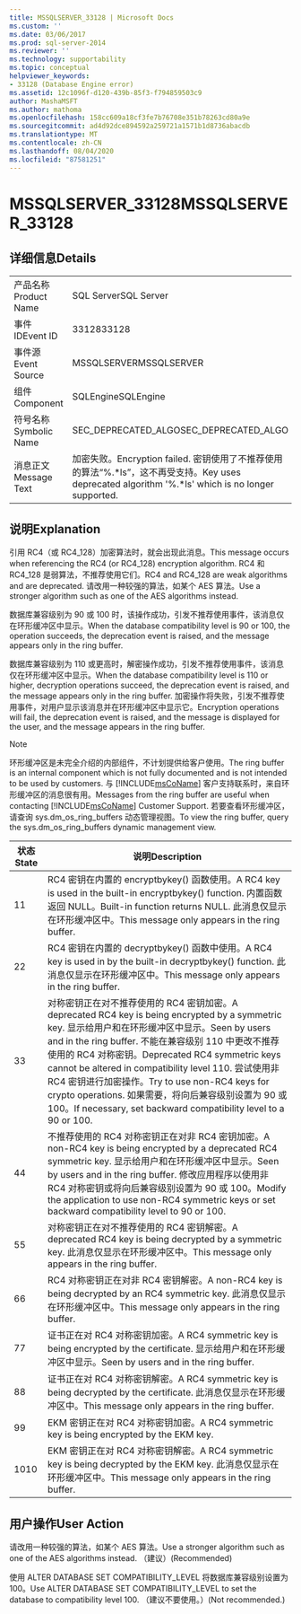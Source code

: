 ```yaml
---
title: MSSQLSERVER_33128 | Microsoft Docs
ms.custom: ''
ms.date: 03/06/2017
ms.prod: sql-server-2014
ms.reviewer: ''
ms.technology: supportability
ms.topic: conceptual
helpviewer_keywords:
- 33128 (Database Engine error)
ms.assetid: 12c1096f-d120-439b-85f3-f794859503c9
author: MashaMSFT
ms.author: mathoma
ms.openlocfilehash: 158cc609a18cf3fe7b76708e351b78263cd80a9e
ms.sourcegitcommit: ad4d92dce894592a259721a1571b1d8736abacdb
ms.translationtype: MT
ms.contentlocale: zh-CN
ms.lasthandoff: 08/04/2020
ms.locfileid: "87581251"
---
```

# <a name="mssqlserver_33128"></a><span data-ttu-id="cc19a-102">MSSQLSERVER_33128</span><span class="sxs-lookup"><span data-stu-id="cc19a-102">MSSQLSERVER_33128</span></span>
    
## <a name="details"></a><span data-ttu-id="cc19a-103">详细信息</span><span class="sxs-lookup"><span data-stu-id="cc19a-103">Details</span></span>  
  
|||  
|-|-|  
|<span data-ttu-id="cc19a-104">产品名称</span><span class="sxs-lookup"><span data-stu-id="cc19a-104">Product Name</span></span>|<span data-ttu-id="cc19a-105">SQL Server</span><span class="sxs-lookup"><span data-stu-id="cc19a-105">SQL Server</span></span>|  
|<span data-ttu-id="cc19a-106">事件 ID</span><span class="sxs-lookup"><span data-stu-id="cc19a-106">Event ID</span></span>|<span data-ttu-id="cc19a-107">33128</span><span class="sxs-lookup"><span data-stu-id="cc19a-107">33128</span></span>|  
|<span data-ttu-id="cc19a-108">事件源</span><span class="sxs-lookup"><span data-stu-id="cc19a-108">Event Source</span></span>|<span data-ttu-id="cc19a-109">MSSQLSERVER</span><span class="sxs-lookup"><span data-stu-id="cc19a-109">MSSQLSERVER</span></span>|  
|<span data-ttu-id="cc19a-110">组件</span><span class="sxs-lookup"><span data-stu-id="cc19a-110">Component</span></span>|<span data-ttu-id="cc19a-111">SQLEngine</span><span class="sxs-lookup"><span data-stu-id="cc19a-111">SQLEngine</span></span>|  
|<span data-ttu-id="cc19a-112">符号名称</span><span class="sxs-lookup"><span data-stu-id="cc19a-112">Symbolic Name</span></span>|<span data-ttu-id="cc19a-113">SEC_DEPRECATED_ALGO</span><span class="sxs-lookup"><span data-stu-id="cc19a-113">SEC_DEPRECATED_ALGO</span></span>|  
|<span data-ttu-id="cc19a-114">消息正文</span><span class="sxs-lookup"><span data-stu-id="cc19a-114">Message Text</span></span>|<span data-ttu-id="cc19a-115">加密失败。</span><span class="sxs-lookup"><span data-stu-id="cc19a-115">Encryption failed.</span></span> <span data-ttu-id="cc19a-116">密钥使用了不推荐使用的算法“%.\*ls”，这不再受支持。</span><span class="sxs-lookup"><span data-stu-id="cc19a-116">Key uses deprecated algorithm '%.\*ls' which is no longer supported.</span></span>|  
  
## <a name="explanation"></a><span data-ttu-id="cc19a-117">说明</span><span class="sxs-lookup"><span data-stu-id="cc19a-117">Explanation</span></span>  
 <span data-ttu-id="cc19a-118">引用 RC4（或 RC4_128）加密算法时，就会出现此消息。</span><span class="sxs-lookup"><span data-stu-id="cc19a-118">This message occurs when referencing the RC4 (or RC4_128) encryption algorithm.</span></span> <span data-ttu-id="cc19a-119">RC4 和 RC4_128 是弱算法，不推荐使用它们。</span><span class="sxs-lookup"><span data-stu-id="cc19a-119">RC4 and RC4_128 are weak algorithms and are deprecated.</span></span> <span data-ttu-id="cc19a-120">请改用一种较强的算法，如某个 AES 算法。</span><span class="sxs-lookup"><span data-stu-id="cc19a-120">Use a stronger algorithm such as one of the AES algorithms instead.</span></span>  
  
 <span data-ttu-id="cc19a-121">数据库兼容级别为 90 或 100 时，该操作成功，引发不推荐使用事件，该消息仅在环形缓冲区中显示。</span><span class="sxs-lookup"><span data-stu-id="cc19a-121">When the database compatibility level is 90 or 100, the operation succeeds, the deprecation event is raised, and the message appears only in the ring buffer.</span></span>  
  
 <span data-ttu-id="cc19a-122">数据库兼容级别为 110 或更高时，解密操作成功，引发不推荐使用事件，该消息仅在环形缓冲区中显示。</span><span class="sxs-lookup"><span data-stu-id="cc19a-122">When the database compatibility level is 110 or higher, decryption operations succeed, the deprecation event is raised, and the message appears only in the ring buffer.</span></span> <span data-ttu-id="cc19a-123">加密操作将失败，引发不推荐使用事件，对用户显示该消息并在环形缓冲区中显示它。</span><span class="sxs-lookup"><span data-stu-id="cc19a-123">Encryption operations will fail, the deprecation event is raised, and the message is displayed for the user, and the message appears in the ring buffer.</span></span>  
  
> [!NOTE]  
>  <span data-ttu-id="cc19a-124">环形缓冲区是未完全介绍的内部组件，不计划提供给客户使用。</span><span class="sxs-lookup"><span data-stu-id="cc19a-124">The ring buffer is an internal component which is not fully documented and is not intended to be used by customers.</span></span> <span data-ttu-id="cc19a-125">与 [!INCLUDE[msCoName](../../includes/msconame-md.md)] 客户支持联系时，来自环形缓冲区的消息很有用。</span><span class="sxs-lookup"><span data-stu-id="cc19a-125">Messages from the ring buffer are useful when contacting [!INCLUDE[msCoName](../../includes/msconame-md.md)] Customer Support.</span></span> <span data-ttu-id="cc19a-126">若要查看环形缓冲区，请查询 sys.dm_os_ring_buffers 动态管理视图。</span><span class="sxs-lookup"><span data-stu-id="cc19a-126">To view the ring buffer, query the sys.dm_os_ring_buffers dynamic management view.</span></span>  
  
|<span data-ttu-id="cc19a-127">状态</span><span class="sxs-lookup"><span data-stu-id="cc19a-127">State</span></span>|<span data-ttu-id="cc19a-128">说明</span><span class="sxs-lookup"><span data-stu-id="cc19a-128">Description</span></span>|  
|-----------|-----------------|  
|<span data-ttu-id="cc19a-129">1</span><span class="sxs-lookup"><span data-stu-id="cc19a-129">1</span></span>|<span data-ttu-id="cc19a-130">RC4 密钥在内置的 encryptbykey() 函数使用。</span><span class="sxs-lookup"><span data-stu-id="cc19a-130">A RC4 key is used in the built-in encryptbykey() function.</span></span> <span data-ttu-id="cc19a-131">内置函数返回 NULL。</span><span class="sxs-lookup"><span data-stu-id="cc19a-131">Built-in function returns NULL.</span></span> <span data-ttu-id="cc19a-132">此消息仅显示在环形缓冲区中。</span><span class="sxs-lookup"><span data-stu-id="cc19a-132">This message only appears in the ring buffer.</span></span>|  
|<span data-ttu-id="cc19a-133">2</span><span class="sxs-lookup"><span data-stu-id="cc19a-133">2</span></span>|<span data-ttu-id="cc19a-134">RC4 密钥在内置的 decryptbykey() 函数中使用。</span><span class="sxs-lookup"><span data-stu-id="cc19a-134">A RC4 key is used in by the built-in decryptbykey() function.</span></span> <span data-ttu-id="cc19a-135">此消息仅显示在环形缓冲区中。</span><span class="sxs-lookup"><span data-stu-id="cc19a-135">This message only appears in the ring buffer.</span></span>|  
|<span data-ttu-id="cc19a-136">3</span><span class="sxs-lookup"><span data-stu-id="cc19a-136">3</span></span>|<span data-ttu-id="cc19a-137">对称密钥正在对不推荐使用的 RC4 密钥加密。</span><span class="sxs-lookup"><span data-stu-id="cc19a-137">A deprecated RC4 key is being encrypted by a symmetric key.</span></span> <span data-ttu-id="cc19a-138">显示给用户和在环形缓冲区中显示。</span><span class="sxs-lookup"><span data-stu-id="cc19a-138">Seen by users and in the ring buffer.</span></span> <span data-ttu-id="cc19a-139">不能在兼容级别 110 中更改不推荐使用的 RC4 对称密钥。</span><span class="sxs-lookup"><span data-stu-id="cc19a-139">Deprecated RC4 symmetric keys cannot be altered in compatibility level 110.</span></span> <span data-ttu-id="cc19a-140">尝试使用非 RC4 密钥进行加密操作。</span><span class="sxs-lookup"><span data-stu-id="cc19a-140">Try to use non-RC4 keys for crypto operations.</span></span> <span data-ttu-id="cc19a-141">如果需要，将向后兼容级别设置为 90 或 100。</span><span class="sxs-lookup"><span data-stu-id="cc19a-141">If necessary, set backward compatibility level to a 90 or 100.</span></span>|  
|<span data-ttu-id="cc19a-142">4</span><span class="sxs-lookup"><span data-stu-id="cc19a-142">4</span></span>|<span data-ttu-id="cc19a-143">不推荐使用的 RC4 对称密钥正在对非 RC4 密钥加密。</span><span class="sxs-lookup"><span data-stu-id="cc19a-143">A non-RC4 key is being encrypted by a deprecated RC4 symmetric key.</span></span> <span data-ttu-id="cc19a-144">显示给用户和在环形缓冲区中显示。</span><span class="sxs-lookup"><span data-stu-id="cc19a-144">Seen by users and in the ring buffer.</span></span> <span data-ttu-id="cc19a-145">修改应用程序以使用非 RC4 对称密钥或将向后兼容级别设置为 90 或 100。</span><span class="sxs-lookup"><span data-stu-id="cc19a-145">Modify the application to use non-RC4 symmetric keys or set backward compatibility level to 90 or 100.</span></span>|  
|<span data-ttu-id="cc19a-146">5</span><span class="sxs-lookup"><span data-stu-id="cc19a-146">5</span></span>|<span data-ttu-id="cc19a-147">对称密钥正在对不推荐使用的 RC4 密钥解密。</span><span class="sxs-lookup"><span data-stu-id="cc19a-147">A deprecated RC4 key is being decrypted by a symmetric key.</span></span> <span data-ttu-id="cc19a-148">此消息仅显示在环形缓冲区中。</span><span class="sxs-lookup"><span data-stu-id="cc19a-148">This message only appears in the ring buffer.</span></span>|  
|<span data-ttu-id="cc19a-149">6</span><span class="sxs-lookup"><span data-stu-id="cc19a-149">6</span></span>|<span data-ttu-id="cc19a-150">RC4 对称密钥正在对非 RC4 密钥解密。</span><span class="sxs-lookup"><span data-stu-id="cc19a-150">A non-RC4 key is being decrypted by an RC4 symmetric key.</span></span> <span data-ttu-id="cc19a-151">此消息仅显示在环形缓冲区中。</span><span class="sxs-lookup"><span data-stu-id="cc19a-151">This message only appears in the ring buffer.</span></span>|  
|<span data-ttu-id="cc19a-152">7</span><span class="sxs-lookup"><span data-stu-id="cc19a-152">7</span></span>|<span data-ttu-id="cc19a-153">证书正在对 RC4 对称密钥加密。</span><span class="sxs-lookup"><span data-stu-id="cc19a-153">A RC4 symmetric key is being encrypted by the certificate.</span></span> <span data-ttu-id="cc19a-154">显示给用户和在环形缓冲区中显示。</span><span class="sxs-lookup"><span data-stu-id="cc19a-154">Seen by users and in the ring buffer.</span></span>|  
|<span data-ttu-id="cc19a-155">8</span><span class="sxs-lookup"><span data-stu-id="cc19a-155">8</span></span>|<span data-ttu-id="cc19a-156">证书正在对 RC4 对称密钥解密。</span><span class="sxs-lookup"><span data-stu-id="cc19a-156">A RC4 symmetric key is being decrypted by the certificate.</span></span> <span data-ttu-id="cc19a-157">此消息仅显示在环形缓冲区中。</span><span class="sxs-lookup"><span data-stu-id="cc19a-157">This message only appears in the ring buffer.</span></span>|  
|<span data-ttu-id="cc19a-158">9</span><span class="sxs-lookup"><span data-stu-id="cc19a-158">9</span></span>|<span data-ttu-id="cc19a-159">EKM 密钥正在对 RC4 对称密钥加密。</span><span class="sxs-lookup"><span data-stu-id="cc19a-159">A RC4 symmetric key is being encrypted by the EKM key.</span></span>|  
|<span data-ttu-id="cc19a-160">10</span><span class="sxs-lookup"><span data-stu-id="cc19a-160">10</span></span>|<span data-ttu-id="cc19a-161">EKM 密钥正在对 RC4 对称密钥解密。</span><span class="sxs-lookup"><span data-stu-id="cc19a-161">A RC4 symmetric key is being decrypted by the EKM key.</span></span> <span data-ttu-id="cc19a-162">此消息仅显示在环形缓冲区中。</span><span class="sxs-lookup"><span data-stu-id="cc19a-162">This message only appears in the ring buffer.</span></span>|  
  
## <a name="user-action"></a><span data-ttu-id="cc19a-163">用户操作</span><span class="sxs-lookup"><span data-stu-id="cc19a-163">User Action</span></span>  
 <span data-ttu-id="cc19a-164">请改用一种较强的算法，如某个 AES 算法。</span><span class="sxs-lookup"><span data-stu-id="cc19a-164">Use a stronger algorithm such as one of the AES algorithms instead.</span></span> <span data-ttu-id="cc19a-165">（建议）</span><span class="sxs-lookup"><span data-stu-id="cc19a-165">(Recommended)</span></span>  
  
 <span data-ttu-id="cc19a-166">使用 ALTER DATABASE SET COMPATIBILITY_LEVEL 将数据库兼容级别设置为 100。</span><span class="sxs-lookup"><span data-stu-id="cc19a-166">Use ALTER DATABASE SET COMPATIBILITY_LEVEL to set the database to compatibility level 100.</span></span> <span data-ttu-id="cc19a-167">（建议不要使用。）</span><span class="sxs-lookup"><span data-stu-id="cc19a-167">(Not recommended.)</span></span>  
  
  
